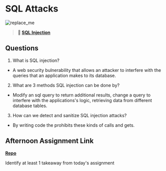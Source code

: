 # SQL Attacks

![replace_me](https://codeworks.blob.core.windows.net/public/assets/img/illustrations/placeholder.svg)

> **📖 [SQL Injection](https://codeworksacademy.com/fs-student-guide/resources/wk11/03-SQL-Injection)**

## Questions

1. What is SQL injection?

- A web security bulnerability that allows an attacker to interfere with the queries that an application makes to its database.

2. What are 3 methods SQL injection can be done by?

- Modify an sql query to return additional results, change a query to interfere with the applications's logic, retrieving data from different database tables.

3. How can we detect and sanitize SQL injection attacks?

- By writing code the prohibits these kinds of calls and gets.

## Afternoon Assignment Link

**[Repo](https://github.com/Thomas-Daily/<ASSIGNMENT_REPO>)**

Identify at least 1 takeaway from today's assignment
